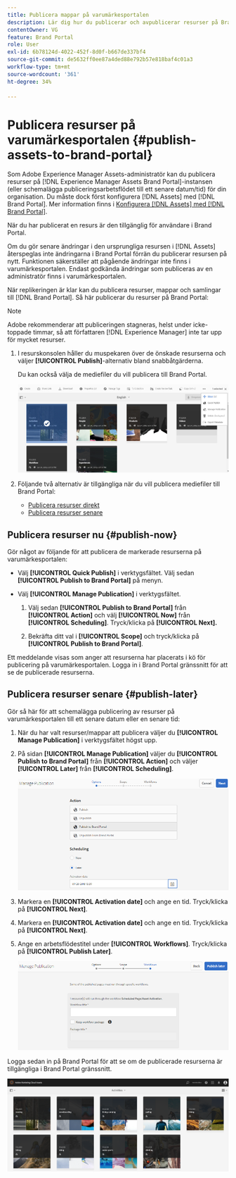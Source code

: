 ```yaml
---
title: Publicera mappar på varumärkesportalen
description: Lär dig hur du publicerar och avpublicerar resurser på Brand Portal.
contentOwner: VG
feature: Brand Portal
role: User
exl-id: 6b78124d-4022-452f-8d0f-b667de337bf4
source-git-commit: de5632ff0ee87a4ded88e792b57e818baf4c01a3
workflow-type: tm+mt
source-wordcount: '361'
ht-degree: 34%

---
```


# Publicera resurser på varumärkesportalen {#publish-assets-to-brand-portal}

Som Adobe Experience Manager Assets-administratör kan du publicera resurser på [!DNL Experience Manager Assets Brand Portal]-instansen (eller schemalägga publiceringsarbetsflödet till ett senare datum/tid) för din organisation. Du måste dock först konfigurera [!DNL Assets] med [!DNL Brand Portal]. Mer information finns i [Konfigurera [!DNL Assets] med [!DNL Brand Portal]](configure-aem-assets-with-brand-portal.md).

När du har publicerat en resurs är den tillgänglig för användare i Brand Portal.

Om du gör senare ändringar i den ursprungliga resursen i [!DNL Assets] återspeglas inte ändringarna i Brand Portal förrän du publicerar resursen på nytt. Funktionen säkerställer att pågående ändringar inte finns i varumärkesportalen. Endast godkända ändringar som publiceras av en administratör finns i varumärkesportalen.

När replikeringen är klar kan du publicera resurser, mappar och samlingar till [!DNL Brand Portal]. Så här publicerar du resurser på Brand Portal:

>[!NOTE]
>
>Adobe rekommenderar att publiceringen stagneras, helst under icke-toppade timmar, så att författaren [!DNL Experience Manager] inte tar upp för mycket resurser.

1. I resurskonsolen håller du muspekaren över de önskade resurserna och väljer **[!UICONTROL Publish]**-alternativ bland snabbåtgärderna.

   Du kan också välja de mediefiler du vill publicera till Brand Portal.

   ![publish2bp-2](assets/publish2bp-2.png)

2. Följande två alternativ är tillgängliga när du vill publicera mediefiler till Brand Portal:
   * [Publicera resurser direkt](#publish-now)
   * [Publicera resurser senare](#publish-later)

## Publicera resurser nu {#publish-now}

Gör något av följande för att publicera de markerade resurserna på varumärkesportalen:

* Välj **[!UICONTROL Quick Publish]** i verktygsfältet. Välj sedan **[!UICONTROL Publish to Brand Portal]** på menyn.

* Välj **[!UICONTROL Manage Publication]** i verktygsfältet.

   1. Välj sedan **[!UICONTROL Publish to Brand Portal]** från **[!UICONTROL Action]** och välj **[!UICONTROL Now]** från **[!UICONTROL Scheduling]**. Tryck/klicka på **[!UICONTROL Next].**

   2. Bekräfta ditt val i **[!UICONTROL Scope]** och tryck/klicka på **[!UICONTROL Publish to Brand Portal]**.

Ett meddelande visas som anger att resurserna har placerats i kö för publicering på varumärkesportalen. Logga in i Brand Portal gränssnitt för att se de publicerade resurserna.

## Publicera resurser senare {#publish-later}

Gör så här för att schemalägga publicering av resurser på varumärkesportalen till ett senare datum eller en senare tid:

1. När du har valt resurser/mappar att publicera väljer du **[!UICONTROL Manage Publication]** i verktygsfältet högst upp.
2. På sidan **[!UICONTROL Manage Publication]** väljer du **[!UICONTROL Publish to Brand Portal]** från **[!UICONTROL Action]** och väljer **[!UICONTROL Later]** från **[!UICONTROL Scheduling]**.

   ![publishlaterbp-1](assets/publishlaterbp-1.png)

3. Markera en **[!UICONTROL Activation date]** och ange en tid. Tryck/klicka på **[!UICONTROL Next]**.
4. Markera en **[!UICONTROL Activation date]** och ange en tid. Tryck/klicka på **[!UICONTROL Next]**.
5. Ange en arbetsflödestitel under **[!UICONTROL Workflows]**. Tryck/klicka på **[!UICONTROL Publish Later]**.

   ![publishworkflow](assets/publishworkflow.png)

Logga sedan in på Brand Portal för att se om de publicerade resurserna är tillgängliga i Brand Portal gränssnitt.

![bp_631_landing_page](assets/bp_landing_page.png)
